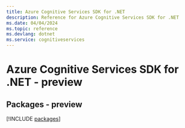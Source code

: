 ```yaml
---
title: Azure Cognitive Services SDK for .NET
description: Reference for Azure Cognitive Services SDK for .NET
ms.date: 04/04/2024
ms.topic: reference
ms.devlang: dotnet
ms.service: cognitiveservices
---
```

# Azure Cognitive Services SDK for .NET - preview
## Packages - preview
[!INCLUDE [packages](cognitive-services-index.md)]
